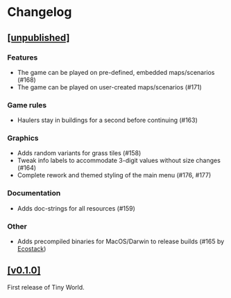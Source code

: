 # Changelog

## [[unpublished]](https://github.com/mlange-42/tiny-world/compare/v0.1.0...main)

### Features

* The game can be played on pre-defined, embedded maps/scenarios (#168)
* The game can be played on user-created maps/scenarios (#171)

### Game rules

* Haulers stay in buildings for a second before continuing (#163)

### Graphics

* Adds random variants for grass tiles (#158)
* Tweak info labels to accommodate 3-digit values without size changes (#164)
* Complete rework and themed styling of the main menu (#176, #177)

### Documentation

* Adds doc-strings for all resources (#159)

### Other

* Adds precompiled binaries for MacOS/Darwin to release builds (#165 by [Ecostack](https://github.com/Ecostack))

## [[v0.1.0]](https://github.com/mlange-42/tiny-world/tree/v0.1.0)

First release of Tiny World.
